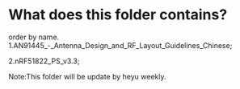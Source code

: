 # What does this folder contains?

order by name.  
  1.AN91445_-_Antenna_Design_and_RF_Layout_Guidelines_Chinese;
  
  2.nRF51822_PS_v3.3;

Note:This folder will be update by heyu weekly.
